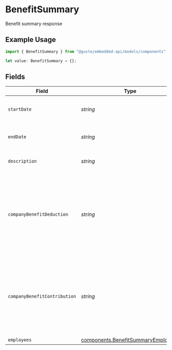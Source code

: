 # BenefitSummary

Benefit summary response

## Example Usage

```typescript
import { BenefitSummary } from "@gusto/embedded-api/models/components";

let value: BenefitSummary = {};
```

## Fields

| Field                                                                                                              | Type                                                                                                               | Required                                                                                                           | Description                                                                                                        |
| ------------------------------------------------------------------------------------------------------------------ | ------------------------------------------------------------------------------------------------------------------ | ------------------------------------------------------------------------------------------------------------------ | ------------------------------------------------------------------------------------------------------------------ |
| `startDate`                                                                                                        | *string*                                                                                                           | :heavy_minus_sign:                                                                                                 | The start date of benefit summary.                                                                                 |
| `endDate`                                                                                                          | *string*                                                                                                           | :heavy_minus_sign:                                                                                                 | The end date of benefit summary.                                                                                   |
| `description`                                                                                                      | *string*                                                                                                           | :heavy_minus_sign:                                                                                                 | Description of the benefit.                                                                                        |
| `companyBenefitDeduction`                                                                                          | *string*                                                                                                           | :heavy_minus_sign:                                                                                                 | The aggregate of employee deduction for all employees given the period of time and the specific company benefit.   |
| `companyBenefitContribution`                                                                                       | *string*                                                                                                           | :heavy_minus_sign:                                                                                                 | The aggregate of company contribution for all employees given the period of time and the specific company benefit. |
| `employees`                                                                                                        | [components.BenefitSummaryEmployees](../../models/components/benefitsummaryemployees.md)                           | :heavy_minus_sign:                                                                                                 | N/A                                                                                                                |